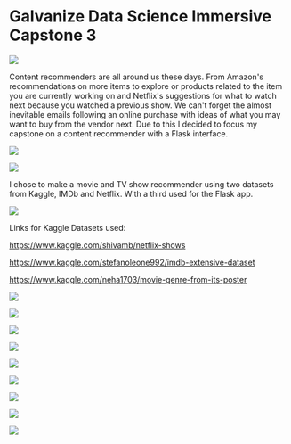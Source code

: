 # Galvanize Data Science Immersive Capstone 3

![](data/Capstone3.png)

Content recommenders are all around us these days. From Amazon's recommendations on more items to explore or products related to the item you are currently working on and Netflix's suggestions for what to watch next because you watched a previous show. We can't forget the almost inevitable emails following an online purchase with ideas of what you may want to buy from the vendor next. Due to this I decided to focus my capstone on a content recommender with a Flask interface.

![](data/Capstone3(1).png)

![](data/Capstone3(2).png)

I chose to make a movie and TV show recommender using two datasets from Kaggle,  IMDb and Netflix. With a third used for the Flask app.

![](data/Capstone3(3).png)

Links for Kaggle Datasets used:

https://www.kaggle.com/shivamb/netflix-shows

https://www.kaggle.com/stefanoleone992/imdb-extensive-dataset

https://www.kaggle.com/neha1703/movie-genre-from-its-poster


![](data/Capstone3(4).png)

![](data/Capstone3(5).png)

![](data/Capstone3(6).png)

![](data/Capstone3(7).png)

![](data/Capstone3(8).png)

![](data/Capstone3(9).png)

![](data/flask_landing.png)

![](data/flask_selection.png)

![](data/flask_results.png)